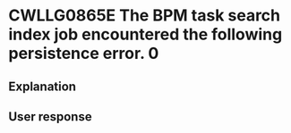 # CWLLG0865E The BPM task search index job encountered the following persistence error.  0

## Explanation

## User response